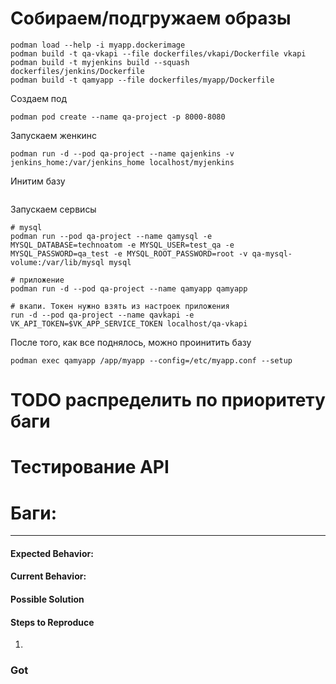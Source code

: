
# Собираем/подгружаем образы
```
podman load --help -i myapp.dockerimage
podman build -t qa-vkapi --file dockerfiles/vkapi/Dockerfile vkapi
podman build -t myjenkins build --squash dockerfiles/jenkins/Dockerfile
podman build -t qamyapp --file dockerfiles/myapp/Dockerfile
```

Создаем под
```
podman pod create --name qa-project -p 8000-8080
```

Запускаем женкинс
```
podman run -d --pod qa-project --name qajenkins -v jenkins_home:/var/jenkins_home localhost/myjenkins
```

Инитим базу
```

```

Запускаем сервисы
```
# mysql
podman run --pod qa-project --name qamysql -e MYSQL_DATABASE=technoatom -e MYSQL_USER=test_qa -e MYSQL_PASSWORD=qa_test -e MYSQL_ROOT_PASSWORD=root -v qa-mysql-volume:/var/lib/mysql mysql

# приложение
podman run -d --pod qa-project --name qamyapp qamyapp

# вкапи. Токен нужно взять из настроек приложения
run -d --pod qa-project --name qavkapi -e VK_API_TOKEN=$VK_APP_SERVICE_TOKEN localhost/qa-vkapi
```

После того, как все поднялось, можно проинитить базу
```
podman exec qamyapp /app/myapp --config=/etc/myapp.conf --setup
```

# TODO распределить по приоритету баги

# Тестирование API

# Баги:

---

#### Expected Behavior:

#### Current Behavior:

#### Possible Solution

#### Steps to Reproduce

1.

### Got